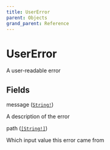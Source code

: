 ```yaml
---
title: UserError
parent: Objects
grand_parent: Reference
---
```


# UserError

A user-readable error

## Fields

<div class="field-entry ">
  <span id="message" class="field-name anchored">message (<code><a href="/docs/reference/scalar/string">String!</a></code>)</span>

  <div class="description-wrapper">
   <p>A description of the error</p>

  </div>
</div>

<div class="field-entry ">
  <span id="path" class="field-name anchored">path (<code><a href="/docs/reference/scalar/string">[String!]</a></code>)</span>

  <div class="description-wrapper">
   <p>Which input value this error came from</p>

  </div>
</div>

